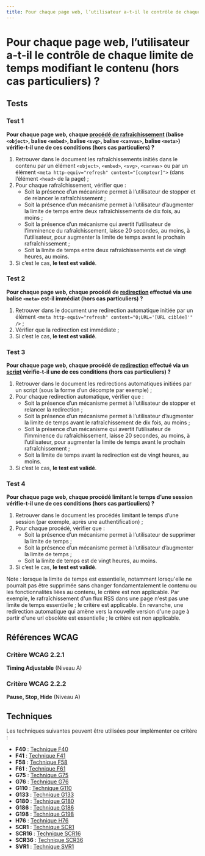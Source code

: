 ```yaml
---
title: Pour chaque page web, l’utilisateur a-t-il le contrôle de chaque limite de temps modifiant le contenu (hors cas particuliers) ?
---
```


# Pour chaque page web, l’utilisateur a-t-il le contrôle de chaque limite de temps modifiant le contenu (hors cas particuliers) ?



## Tests

### Test 1

**Pour chaque page web, chaque [procédé de rafraîchissement](/rgaa/glossaire/procede-de-rafraichissement) (balise `<object>`, balise `<embed>`, balise `<svg>`, balise `<canvas>`, balise `<meta>`) vérifie-t-il une de ces conditions (hors cas particuliers) ?**

1. Retrouver dans le document les rafraîchissements initiés dans le contenu par un élément `<object>`, `<embed>`, `<svg>`, `<canvas>` ou par un élément `<meta http-equiv="refresh" content="[compteur]">` (dans l’élément `<head>` de la page) ;
2. Pour chaque rafraîchissement, vérifier que :
   - Soit la présence d’un mécanisme permet à l’utilisateur de stopper et de relancer le rafraîchissement ;
   - Soit la présence d’un mécanisme permet à l’utilisateur d’augmenter la limite de temps entre deux rafraîchissements de dix fois, au moins ;
   - Soit la présence d’un mécanisme qui avertit l’utilisateur de l’imminence du rafraîchissement, laisse 20 secondes, au moins, à l’utilisateur, pour augmenter la limite de temps avant le prochain rafraîchissement ;
   - Soit la limite de temps entre deux rafraîchissements est de vingt heures, au moins.
3. Si c’est le cas, **le test est validé**.

### Test 2

**Pour chaque page web, chaque procédé de [redirection](/rgaa/glossaire/redirection) effectué via une balise `<meta>` est-il immédiat (hors cas particuliers) ?**

1. Retrouver dans le document une redirection automatique initiée par un élément `<meta http-equiv="refresh" content="0;URL='[URL ciblée]'" />` ;
2. Vérifier que la redirection est immédiate ;
3. Si c’est le cas, **le test est validé**.

### Test 3

**Pour chaque page web, chaque procédé de [redirection](/rgaa/glossaire/redirection) effectué via un [script](/rgaa/glossaire/script) vérifie-t-il une de ces conditions (hors cas particuliers) ?**

1. Retrouver dans le document les redirections automatiques initiées par un script (sous la forme d’un décompte par exemple) ;
2. Pour chaque redirection automatique, vérifier que :
   - Soit la présence d’un mécanisme permet à l’utilisateur de stopper et relancer la redirection ;
   - Soit la présence d’un mécanisme permet à l’utilisateur d’augmenter la limite de temps avant le rafraîchissement de dix fois, au moins ;
   - Soit la présence d’un mécanisme qui avertit l’utilisateur de l’imminence du rafraîchissement, laisse 20 secondes, au moins, à l’utilisateur, pour augmenter la limite de temps avant le prochain rafraîchissement ;
   - Soit la limite de temps avant la redirection est de vingt heures, au moins.
3. Si c’est le cas, **le test est validé**.

### Test 4

**Pour chaque page web, chaque procédé limitant le temps d’une session vérifie-t-il une de ces conditions (hors cas particuliers) ?**

1. Retrouver dans le document les procédés limitant le temps d’une session (par exemple, après une authentification) ;
2. Pour chaque procédé, vérifier que :
   - Soit la présence d’un mécanisme permet à l’utilisateur de supprimer la limite de temps ;
   - Soit la présence d’un mécanisme permet à l’utilisateur d’augmenter la limite de temps ;
   - Soit la limite de temps est de vingt heures, au moins.
3. Si c’est le cas, **le test est validé**.

Note : lorsque la limite de temps est essentielle, notamment lorsqu'elle ne pourrait pas être supprimée sans changer fondamentalement le contenu ou les fonctionnalités liées au contenu, le critère est non applicable. Par exemple, le rafraîchissement d'un flux RSS dans une page n'est pas une limite de temps essentielle ; le critère est applicable. En revanche, une redirection automatique qui amène vers la nouvelle version d'une page à partir d'une url obsolète est essentielle ; le critère est non applicable.



## Références WCAG

### Critère WCAG 2.2.1

**Timing Adjustable** (Niveau A)

### Critère WCAG 2.2.2

**Pause, Stop, Hide** (Niveau A)



## Techniques

Les techniques suivantes peuvent être utilisées pour implémenter ce critère :

- **F40** : [Technique F40](https://www.w3.org/WAI/WCAG21/Techniques/html/F40)
- **F41** : [Technique F41](https://www.w3.org/WAI/WCAG21/Techniques/html/F41)
- **F58** : [Technique F58](https://www.w3.org/WAI/WCAG21/Techniques/html/F58)
- **F61** : [Technique F61](https://www.w3.org/WAI/WCAG21/Techniques/html/F61)
- **G75** : [Technique G75](https://www.w3.org/WAI/WCAG21/Techniques/html/G75)
- **G76** : [Technique G76](https://www.w3.org/WAI/WCAG21/Techniques/html/G76)
- **G110** : [Technique G110](https://www.w3.org/WAI/WCAG21/Techniques/html/G110)
- **G133** : [Technique G133](https://www.w3.org/WAI/WCAG21/Techniques/html/G133)
- **G180** : [Technique G180](https://www.w3.org/WAI/WCAG21/Techniques/html/G180)
- **G186** : [Technique G186](https://www.w3.org/WAI/WCAG21/Techniques/html/G186)
- **G198** : [Technique G198](https://www.w3.org/WAI/WCAG21/Techniques/html/G198)
- **H76** : [Technique H76](https://www.w3.org/WAI/WCAG21/Techniques/html/H76)
- **SCR1** : [Technique SCR1](https://www.w3.org/WAI/WCAG21/Techniques/html/SCR1)
- **SCR16** : [Technique SCR16](https://www.w3.org/WAI/WCAG21/Techniques/html/SCR16)
- **SCR36** : [Technique SCR36](https://www.w3.org/WAI/WCAG21/Techniques/html/SCR36)
- **SVR1** : [Technique SVR1](https://www.w3.org/WAI/WCAG21/Techniques/html/SVR1)
